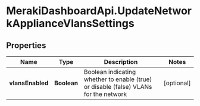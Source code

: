 # MerakiDashboardApi.UpdateNetworkApplianceVlansSettings

## Properties
Name | Type | Description | Notes
------------ | ------------- | ------------- | -------------
**vlansEnabled** | **Boolean** | Boolean indicating whether to enable (true) or disable (false) VLANs for the network | [optional] 


